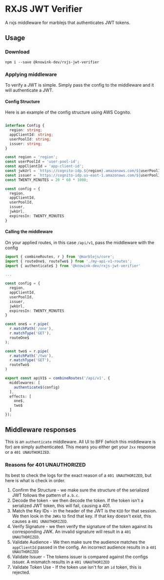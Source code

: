 # RXJS JWT Verifier

A rxjs middleware for marblejs that authenticates JWT tokens.

## Usage

### Download

`npm i --save @knowink-dev/rxjs-jwt-verifier`

### Applying middleware

To verify a JWT is simple. Simply pass the config to the middleware and it will authenticate a JWT.

#### Config Structure

Here is an example of the config structure using AWS Cognito.


```typescript

interface Config {
  region: string;
  appClientId: string;
  userPoolId: string;
  issuer: string;
}

const region = 'region';
const userPoolId = 'user-pool-id';
const appClientId = 'app-client-id';
const jwkUrl = `https://cognito-idp.${region}.amazonaws.com/${userPoolId}/.well-known/jwks.json`;
const issuer = `https://cognito-idp.us-east-1.amazonaws.com/${userPoolId}`;
const TWENTY_MINUTES = 20 * 60 * 1000;

const config = {
  region,
  appClientId,
  userPoolId,
  issuer,
  jwkUrl,
  expiresIn: TWENTY_MINUTES
}

```

#### Calling the middleware

On your applied routes, in this case `/api/v1`, pass the middleware with the config

```typescript
import { combineRoutes, r } from '@marblejs/core';
import { routeOne$, routeTwo$ } from './my-api-v1-routes';
import { authenticate$ } from '@knowink-dev/rxjs-jwt-verifier'

...

const config = {
  region,
  appClientId,
  userPoolId,
  issuer,
  jwkUrl,
  expiresIn: TWENTY_MINUTES
}

const one$ = r.pipe(
  r.matchPath('/one'),
  r.matchType('GET'),
  routeOne$
);

const two$ = r.pipe(
  r.matchPath('/two'),
  r.matchType('GET'),
  routeTwo$
)

export const apiV1$ = combineRoutes('/api/v1', {
  middlewares: [
    authenticate$(config)
  ],
  effects: [
    one$,
    two$
  ]
});
```

## Middleware responses

This is an `authenticate` middleware. All UI to BFF (which this middleware is for) are simply authenticated. This means you either get your `2xx` response or a `401 UNAUTHORIZED`.

### Reasons for 401 UNAUTHORIZED

Its best to check the logs for the exact reason of a `401 UNAUTHORIZED`, but here is what is check in order.

1. Confirm the Structure - we make sure the structure of the serialized JWT follows the pattern of `a.b.c`.
2. Decode the token - we then decode the token. If the token isn't a serialized JWT token, this will fail, causing a 401.
3. Match the Key IDs - in the header of the JWT is the `KID` for that session. We then look in the `JWKs` to find that key. If that key doesn't exist, this causes a `401 UNAUTHORIZED`.
4. Verify Signature - we then verify the signature of the token against its corresponding JWK. An invalid signature will result in a `401 UNAUTHORIZED`.
5. Validate Audience - We then make sure the audience matches the `appClientId` passed in the config. An incorrect audience results in a `401 UNAUTHORIZED`
6. Validate Issuer - The tokens issuer is compared against the configs issuer. A mismatch results in a `401 UNAUTHORIZED`
7. Validate Token Use - If the token use isn't for an `id` token, this is rejected.  
